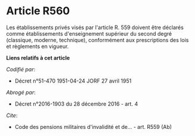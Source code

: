 # Article R560

Les établissements privés visés par l'article R. 559 doivent être déclarés comme établissements d'enseignement supérieur du
second degré (classique, moderne, technique), conformément aux prescriptions des lois et règlements en vigueur.

**Liens relatifs à cet article**

_Codifié par_:

  - Décret n°51-470 1951-04-24 JORF 27 avril 1951

_Abrogé par_:

  - Décret n°2016-1903 du 28 décembre 2016 - art. 4

_Cite_:

  - Code des pensions militaires d'invalidité et de... - art. R559 (Ab)
